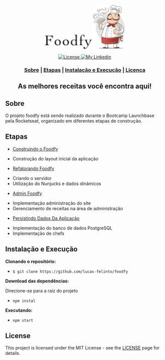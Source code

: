 <p align="center">
     <img alt="logo foodfy" src="https://github.com/lucas-felinto/foodfy/blob/master/public/_imgs/logo_b.png?raw=true" width="150" />
     <img alt="chef foodfy" src="https://github.com/lucas-felinto/foodfy/blob/master/public/_imgs/chef.png?raw=true" width="100" heigth="150" />
  </p>
<p align="center">
  <a href="LICENSE" >
    <img alt="License" src="https://img.shields.io/badge/license-MIT-%23F8952D">
  </a>
  
  <a href="https://www.linkedin.com/in/lucas-felinto/" >
    <img alt="My Linkedin" src="https://img.shields.io/badge/lucasfelinto-%230077B5?style=social&logo=linkedin">
  </a>
</p>

<h3 align="center">
 <a href="#sobre">Sobre</a> | <a href="#etapas">Etapas</a> | <a href="#instalação">Instalação e Execução</a> | <a href="#license">Licença</a> 
</h3>

<h2 align="center">
    As melhores receitas você encontra aqui!
</h2>

## Sobre
O projeto foodfy está sendo realizado durante o Bootcamp Launchbase pela Rocketseat, organizado em diferentes etapas de construção.

## Etapas 
* <a href="https://github.com/Rocketseat/bootcamp-launchbase-desafios-02/blob/master/desafios/02-foodfy.md">Construindo o Foodfy</a>
- Construção do layout inicial da aplicação
* <a href="https://github.com/Rocketseat/bootcamp-launchbase-desafios-03">Refatorando Foodfy</a>
- Criando o servidor
- Utilização do Nunjucks e dados dinâmicos
* <a href="https://github.com/Rocketseat/bootcamp-launchbase-desafios-04/blob/master/desafios/04-admin-foodfy.md">Admin Foodfy</a>
- Implementação administração do site
- Gerenciamento de receitas na área de administração
* <a href="https://github.com/Rocketseat/bootcamp-launchbase-desafios-05/blob/master/desafios/05-persistindo-dados-foodfy.md">Persistindo Dados Da Aplicação</a>
- Implementação do banco de dados PostgreSQL
- Implementação de chefs
     
## Instalação e Execução

<b>Clonando o repositório:</b>
- ```$ git clone https://github.com/lucas-felinto/foodfy```

<b>Download das dependências:</b>
<p>Direcione-se para a raíz do projeto</p>

- ```npm instal```

<b>Executando:</b>
- `npm start`


## License

This project is licensed under the MIT License - see the [LICENSE](https://opensource.org/licenses/MIT) page for details.
